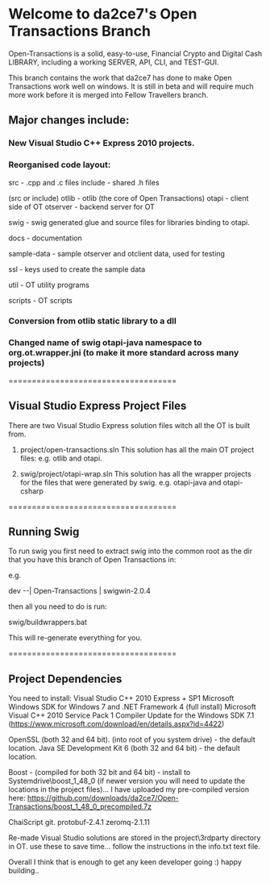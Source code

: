 
Welcome to da2ce7's Open Transactions Branch
====================================

Open-Transactions is a solid, easy-to-use, Financial Crypto and Digital Cash LIBRARY, including a working SERVER, API, CLI, and TEST-GUI.


This branch contains the work that da2ce7 has done to make Open Transactions work well on windows.
It is still in beta and will require much more work before it is merged into Fellow Travellers branch.

## Major changes include:

### New Visual Studio C++ Express 2010 projects.
### Reorganised code layout:

src - .cpp and .c files
include - shared .h files

(src or include)
	otlib - otlib (the core of Open Transactions)
	otapi - client side of OT
	otserver - backend server for OT

swig - swig generated glue and source files for libraries binding to otapi.

docs - documentation

sample-data - sample otserver and otclient data, used for testing

ssl - keys used to create the sample data

util - OT utility programs

scripts - OT scripts

### Conversion from otlib static library to a dll
### Changed name of swig otapi-java namespace to org.ot.wrapper.jni (to make it more standard across many projects)

====================================

## Visual Studio Express Project Files

There are two Visual Studio Express solution files witch all the OT is built from.

1.  project/open-transactions.sln
This solution has all the main OT project files:  e.g. otlib and otapi.

2.  swig/project/otapi-wrap.sln
This solution has all the wrapper projects for the files that were generated by swig.  e.g. otapi-java and otapi-csharp

====================================

## Running Swig

To run swig you first need to extract swig into the common root as the dir that you have this branch of Open Transactions in:

e.g.

dev --| Open-Transactions
      | swigwin-2.0.4

then all you need to do is run:

swig/buildwrappers.bat

This will re-generate everything for you.

====================================

## Project Dependencies

You need to install:
Visual Studio C++ 2010 Express + SP1
Microsoft Windows SDK for Windows 7 and .NET Framework 4 (full install)
Microsoft Visual C++ 2010 Service Pack 1 Compiler Update for the Windows SDK 7.1  (https://www.microsoft.com/download/en/details.aspx?id=4422)

OpenSSL (both 32 and 64 bit).  (into root of you system drive) - the default location.
Java SE Development Kit 6 (both 32 and 64 bit) - the default location.

Boost - (compiled for both 32 bit and 64 bit)  -  install to Systemdrive\boost_1_48_0 (if newer version you will need to update the locations in the project files)...
I have uploaded my pre-compiled version here:
https://github.com/downloads/da2ce7/Open-Transactions/boost_1_48_0_precompiled.7z

ChaiScript git.
protobuf-2.4.1
zeromq-2.1.11

Re-made Visual Studio solutions are stored in the project\3rdparty directory in OT.  use these to save time... follow the instructions in the info.txt text file.

Overall I think that is enough to get any keen developer going :)  happy building..